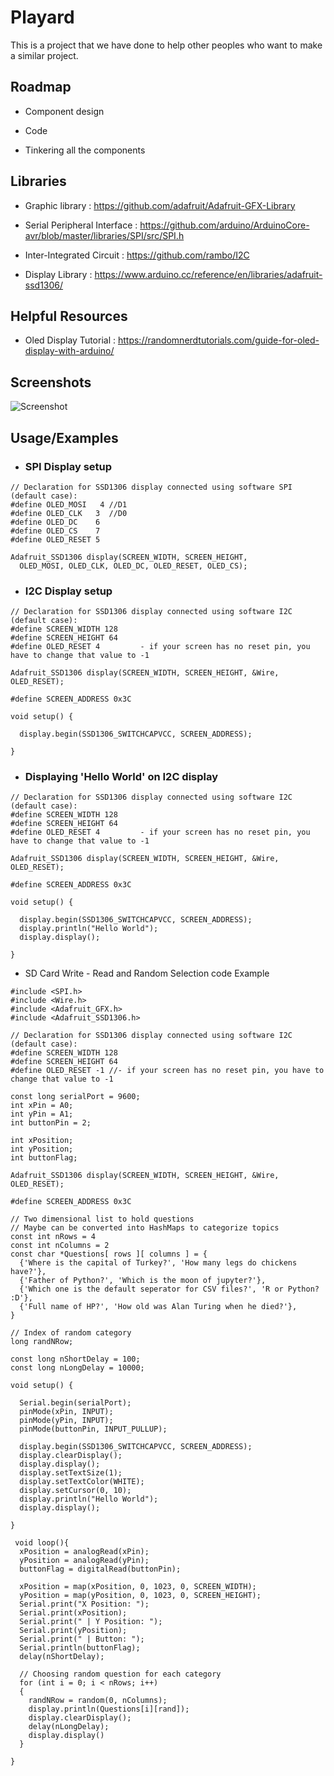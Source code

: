 
# Playard

This is a project that we have done to help other peoples who want to make a similar project.


## Roadmap

- Component design

- Code

- Tinkering all the components

## Libraries

- Graphic library : https://github.com/adafruit/Adafruit-GFX-Library

- Serial Peripheral Interface : https://github.com/arduino/ArduinoCore-avr/blob/master/libraries/SPI/src/SPI.h

- Inter-Integrated Circuit : https://github.com/rambo/I2C

- Display Library : https://www.arduino.cc/reference/en/libraries/adafruit-ssd1306/

## Helpful Resources

- Oled Display Tutorial : https://randomnerdtutorials.com/guide-for-oled-display-with-arduino/


## Screenshots

![Screenshot](images/i2c-hello-world.png)

## Usage/Examples

- ### SPI Display setup

``` wiring
// Declaration for SSD1306 display connected using software SPI (default case):
#define OLED_MOSI   4 //D1
#define OLED_CLK   3  //D0
#define OLED_DC    6  
#define OLED_CS    7
#define OLED_RESET 5

Adafruit_SSD1306 display(SCREEN_WIDTH, SCREEN_HEIGHT,
  OLED_MOSI, OLED_CLK, OLED_DC, OLED_RESET, OLED_CS);
```

- ### I2C Display setup
``` wiring
// Declaration for SSD1306 display connected using software I2C (default case):
#define SCREEN_WIDTH 128	
#define SCREEN_HEIGHT 64	
#define OLED_RESET 4		 - if your screen has no reset pin, you have to change that value to -1

Adafruit_SSD1306 display(SCREEN_WIDTH, SCREEN_HEIGHT, &Wire, OLED_RESET);

#define SCREEN_ADDRESS 0x3C

void setup() {

  display.begin(SSD1306_SWITCHCAPVCC, SCREEN_ADDRESS);
  
}
```

- ### Displaying 'Hello World' on I2C display
``` wiring
// Declaration for SSD1306 display connected using software I2C (default case):
#define SCREEN_WIDTH 128	
#define SCREEN_HEIGHT 64	
#define OLED_RESET 4		 - if your screen has no reset pin, you have to change that value to -1

Adafruit_SSD1306 display(SCREEN_WIDTH, SCREEN_HEIGHT, &Wire, OLED_RESET);

#define SCREEN_ADDRESS 0x3C

void setup() {

  display.begin(SSD1306_SWITCHCAPVCC, SCREEN_ADDRESS);
  display.println("Hello World");
  display.display();
 
}
```

- SD Card Write - Read and Random Selection code Example
``` wiring
#include <SPI.h>
#include <Wire.h>
#include <Adafruit_GFX.h>
#include <Adafruit_SSD1306.h>

// Declaration for SSD1306 display connected using software I2C (default case):
#define SCREEN_WIDTH 128  
#define SCREEN_HEIGHT 64  
#define OLED_RESET -1 //- if your screen has no reset pin, you have to change that value to -1

const long serialPort = 9600;
int xPin = A0; 
int yPin = A1; 
int buttonPin = 2; 

int xPosition;
int yPosition;
int buttonFlag;

Adafruit_SSD1306 display(SCREEN_WIDTH, SCREEN_HEIGHT, &Wire, OLED_RESET);

#define SCREEN_ADDRESS 0x3C

// Two dimensional list to hold questions
// Maybe can be converted into HashMaps to categorize topics
const int nRows = 4
const int nColumns = 2
const char *Questions[ rows ][ columns ] = { 
  {'Where is the capital of Turkey?', 'How many legs do chickens have?'},
  {'Father of Python?', 'Which is the moon of jupyter?'},
  {'Which one is the default seperator for CSV files?', 'R or Python? :D'},
  {'Full name of HP?', 'How old was Alan Turing when he died?'},
}

// Index of random category
long randNRow;

const long nShortDelay = 100;
const long nLongDelay = 10000;

void setup() {
  
  Serial.begin(serialPort);
  pinMode(xPin, INPUT);
  pinMode(yPin, INPUT);
  pinMode(buttonPin, INPUT_PULLUP);

  display.begin(SSD1306_SWITCHCAPVCC, SCREEN_ADDRESS);
  display.clearDisplay();
  display.display();
  display.setTextSize(1);
  display.setTextColor(WHITE);
  display.setCursor(0, 10);
  display.println("Hello World");
  display.display();
 
}

 void loop(){
  xPosition = analogRead(xPin);
  yPosition = analogRead(yPin);
  buttonFlag = digitalRead(buttonPin);
  
  xPosition = map(xPosition, 0, 1023, 0, SCREEN_WIDTH);
  yPosition = map(yPosition, 0, 1023, 0, SCREEN_HEIGHT);
  Serial.print("X Position: ");
  Serial.print(xPosition);
  Serial.print(" | Y Position: ");
  Serial.print(yPosition);
  Serial.print(" | Button: ");
  Serial.println(buttonFlag);
  delay(nShortDelay);

  // Choosing random question for each category
  for (int i = 0; i < nRows; i++)
  {
    randNRow = random(0, nColumns);
    display.println(Questions[i][rand]);
    display.clearDisplay();
    delay(nLongDelay);
    display.display()
  }
  
}
```



 
